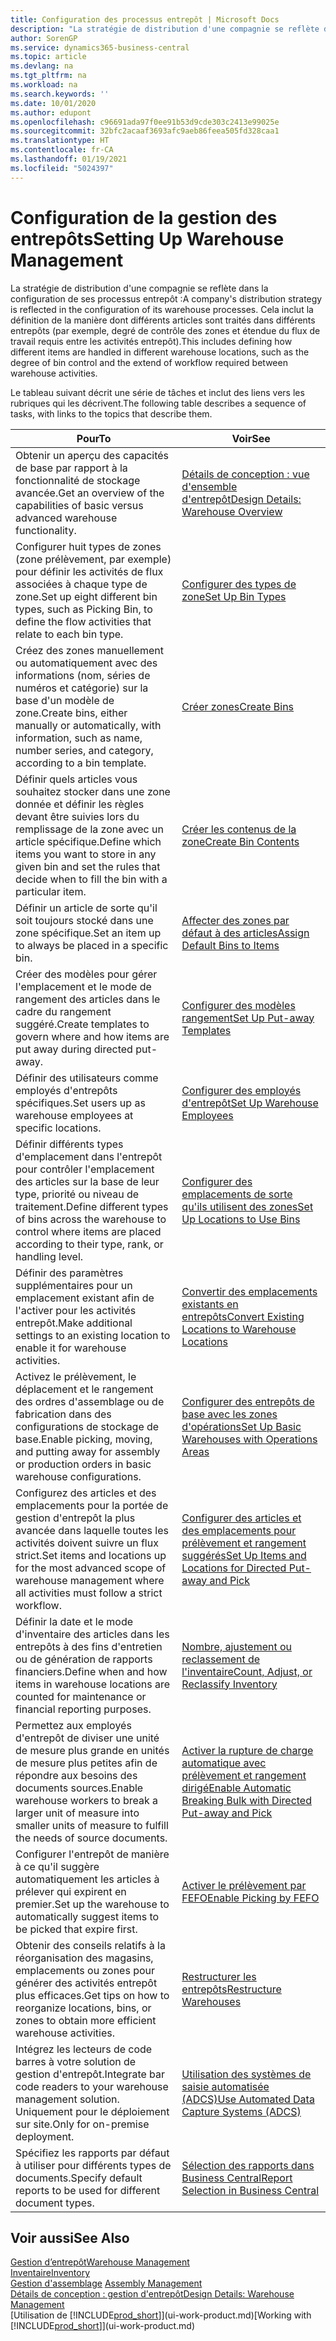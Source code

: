 ```yaml
---
title: Configuration des processus entrepôt | Microsoft Docs
description: "La stratégie de distribution d'une compagnie se reflète dans la configuration de ses processus entrepôt : Cela inclut la définition de la manière dont différents articles sont traités dans différents entrepôts (par exemple, degré de contrôle des zones et étendue du flux de travail requis entre les activités entrepôt)."
author: SorenGP
ms.service: dynamics365-business-central
ms.topic: article
ms.devlang: na
ms.tgt_pltfrm: na
ms.workload: na
ms.search.keywords: ''
ms.date: 10/01/2020
ms.author: edupont
ms.openlocfilehash: c96691ada97f0ee91b53d9cde303c2413e99025e
ms.sourcegitcommit: 32bfc2acaaf3693afc9aeb86feea505fd328caa1
ms.translationtype: HT
ms.contentlocale: fr-CA
ms.lasthandoff: 01/19/2021
ms.locfileid: "5024397"
---
```

# <a name="setting-up-warehouse-management"></a><span data-ttu-id="8eedf-104">Configuration de la gestion des entrepôts</span><span class="sxs-lookup"><span data-stu-id="8eedf-104">Setting Up Warehouse Management</span></span>
<span data-ttu-id="8eedf-105">La stratégie de distribution d'une compagnie se reflète dans la configuration de ses processus entrepôt :</span><span class="sxs-lookup"><span data-stu-id="8eedf-105">A company's distribution strategy is reflected in the configuration of its warehouse processes.</span></span> <span data-ttu-id="8eedf-106">Cela inclut la définition de la manière dont différents articles sont traités dans différents entrepôts (par exemple, degré de contrôle des zones et étendue du flux de travail requis entre les activités entrepôt).</span><span class="sxs-lookup"><span data-stu-id="8eedf-106">This includes defining how different items are handled in different warehouse locations, such as the degree of bin control and the extend of workflow required between warehouse activities.</span></span>  

 <span data-ttu-id="8eedf-107">Le tableau suivant décrit une série de tâches et inclut des liens vers les rubriques qui les décrivent.</span><span class="sxs-lookup"><span data-stu-id="8eedf-107">The following table describes a sequence of tasks, with links to the topics that describe them.</span></span>   

|<span data-ttu-id="8eedf-108">**Pour**</span><span class="sxs-lookup"><span data-stu-id="8eedf-108">**To**</span></span>|<span data-ttu-id="8eedf-109">**Voir**</span><span class="sxs-lookup"><span data-stu-id="8eedf-109">**See**</span></span>|  
|------------|-------------|  
|<span data-ttu-id="8eedf-110">Obtenir un aperçu des capacités de base par rapport à la fonctionnalité de stockage avancée.</span><span class="sxs-lookup"><span data-stu-id="8eedf-110">Get an overview of the capabilities of basic versus advanced warehouse functionality.</span></span>|[<span data-ttu-id="8eedf-111">Détails de conception : vue d'ensemble d'entrepôt</span><span class="sxs-lookup"><span data-stu-id="8eedf-111">Design Details: Warehouse Overview</span></span>](design-details-warehouse-overview.md)|  
|<span data-ttu-id="8eedf-112">Configurer huit types de zones (zone prélèvement, par exemple) pour définir les activités de flux associées à chaque type de zone.</span><span class="sxs-lookup"><span data-stu-id="8eedf-112">Set up eight different bin types, such as Picking Bin, to define the flow activities that relate to each bin type.</span></span>|[<span data-ttu-id="8eedf-113">Configurer des types de zone</span><span class="sxs-lookup"><span data-stu-id="8eedf-113">Set Up Bin Types</span></span>](warehouse-how-to-set-up-bin-types.md)|  
|<span data-ttu-id="8eedf-114">Créez des zones manuellement ou automatiquement avec des informations (nom, séries de numéros et catégorie) sur la base d'un modèle de zone.</span><span class="sxs-lookup"><span data-stu-id="8eedf-114">Create bins, either manually or automatically, with information, such as name, number series, and category, according to a bin template.</span></span>|[<span data-ttu-id="8eedf-115">Créer zones</span><span class="sxs-lookup"><span data-stu-id="8eedf-115">Create Bins</span></span>](warehouse-how-to-create-individual-bins.md)|  
|<span data-ttu-id="8eedf-116">Définir quels articles vous souhaitez stocker dans une zone donnée et définir les règles devant être suivies lors du remplissage de la zone avec un article spécifique.</span><span class="sxs-lookup"><span data-stu-id="8eedf-116">Define which items you want to store in any given bin and set the rules that decide when to fill the bin with a particular item.</span></span>|[<span data-ttu-id="8eedf-117">Créer les contenus de la zone</span><span class="sxs-lookup"><span data-stu-id="8eedf-117">Create Bin Contents</span></span>](warehouse-how-to-set-up-bin-contents.md)|  
|<span data-ttu-id="8eedf-118">Définir un article de sorte qu'il soit toujours stocké dans une zone spécifique.</span><span class="sxs-lookup"><span data-stu-id="8eedf-118">Set an item up to always be placed in a specific bin.</span></span>|[<span data-ttu-id="8eedf-119">Affecter des zones par défaut à des articles</span><span class="sxs-lookup"><span data-stu-id="8eedf-119">Assign Default Bins to Items</span></span>](warehouse-how-to-assign-default-bins-to-items.md)|
|<span data-ttu-id="8eedf-120">Créer des modèles pour gérer l'emplacement et le mode de rangement des articles dans le cadre du rangement suggéré.</span><span class="sxs-lookup"><span data-stu-id="8eedf-120">Create templates to govern where and how items are put away during directed put-away.</span></span>|[<span data-ttu-id="8eedf-121">Configurer des modèles rangement</span><span class="sxs-lookup"><span data-stu-id="8eedf-121">Set Up Put-away Templates</span></span>](warehouse-how-to-set-up-put-away-templates.md)|
|<span data-ttu-id="8eedf-122">Définir des utilisateurs comme employés d'entrepôts spécifiques.</span><span class="sxs-lookup"><span data-stu-id="8eedf-122">Set users up as warehouse employees at specific locations.</span></span>|[<span data-ttu-id="8eedf-123">Configurer des employés d'entrepôt</span><span class="sxs-lookup"><span data-stu-id="8eedf-123">Set Up Warehouse Employees</span></span>](warehouse-how-to-set-up-warehouse-employees.md)|
|<span data-ttu-id="8eedf-124">Définir différents types d'emplacement dans l'entrepôt pour contrôler l'emplacement des articles sur la base de leur type, priorité ou niveau de traitement.</span><span class="sxs-lookup"><span data-stu-id="8eedf-124">Define different types of bins across the warehouse to control where items are placed according to their type, rank, or handling level.</span></span>|[<span data-ttu-id="8eedf-125">Configurer des emplacements de sorte qu'ils utilisent des zones</span><span class="sxs-lookup"><span data-stu-id="8eedf-125">Set Up Locations to Use Bins</span></span>](warehouse-how-to-set-up-locations-to-use-bins.md)|
|<span data-ttu-id="8eedf-126">Définir des paramètres supplémentaires pour un emplacement existant afin de l'activer pour les activités entrepôt.</span><span class="sxs-lookup"><span data-stu-id="8eedf-126">Make additional settings to an existing location to enable it for warehouse activities.</span></span>|[<span data-ttu-id="8eedf-127">Convertir des emplacements existants en entrepôts</span><span class="sxs-lookup"><span data-stu-id="8eedf-127">Convert Existing Locations to Warehouse Locations</span></span>](warehouse-how-to-convert-existing-locations-to-warehouse-locations.md)|
|<span data-ttu-id="8eedf-128">Activez le prélèvement, le déplacement et le rangement des ordres d'assemblage ou de fabrication dans des configurations de stockage de base.</span><span class="sxs-lookup"><span data-stu-id="8eedf-128">Enable picking, moving, and putting away for assembly or production orders in basic warehouse configurations.</span></span>|[<span data-ttu-id="8eedf-129">Configurer des entrepôts de base avec les zones d'opérations</span><span class="sxs-lookup"><span data-stu-id="8eedf-129">Set Up Basic Warehouses with Operations Areas</span></span>](warehouse-how-to-set-up-basic-warehouses-with-operations-areas.md)|  
|<span data-ttu-id="8eedf-130">Configurez des articles et des emplacements pour la portée de gestion d'entrepôt la plus avancée dans laquelle toutes les activités doivent suivre un flux strict.</span><span class="sxs-lookup"><span data-stu-id="8eedf-130">Set items and locations up for the most advanced scope of warehouse management where all activities must follow a strict workflow.</span></span>|[<span data-ttu-id="8eedf-131">Configurer des articles et des emplacements pour prélèvement et rangement suggérés</span><span class="sxs-lookup"><span data-stu-id="8eedf-131">Set Up Items and Locations for Directed Put-away and Pick</span></span>](warehouse-how-to-set-up-items-for-directed-put-away-and-pick.md)|  
|<span data-ttu-id="8eedf-132">Définir la date et le mode d'inventaire des articles dans les entrepôts à des fins d'entretien ou de génération de rapports financiers.</span><span class="sxs-lookup"><span data-stu-id="8eedf-132">Define when and how items in warehouse locations are counted for maintenance or financial reporting purposes.</span></span>|[<span data-ttu-id="8eedf-133">Nombre, ajustement ou reclassement de l'inventaire</span><span class="sxs-lookup"><span data-stu-id="8eedf-133">Count, Adjust, or Reclassify Inventory</span></span>](inventory-how-count-adjust-reclassify.md)|
|<span data-ttu-id="8eedf-134">Permettez aux employés d'entrepôt de diviser une unité de mesure plus grande en unités de mesure plus petites afin de répondre aux besoins des documents sources.</span><span class="sxs-lookup"><span data-stu-id="8eedf-134">Enable warehouse workers to break a larger unit of measure into smaller units of measure to fulfill the needs of source documents.</span></span>|[<span data-ttu-id="8eedf-135">Activer la rupture de charge automatique avec prélèvement et rangement dirigé</span><span class="sxs-lookup"><span data-stu-id="8eedf-135">Enable Automatic Breaking Bulk with Directed Put-away and Pick</span></span>](warehouse-enable-automatic-breaking-bulk-with-directed-put-away-and-pick.md)|  
|<span data-ttu-id="8eedf-136">Configurer l'entrepôt de manière à ce qu'il suggère automatiquement les articles à prélever qui expirent en premier.</span><span class="sxs-lookup"><span data-stu-id="8eedf-136">Set up the warehouse to automatically suggest items to be picked that expire first.</span></span>|[<span data-ttu-id="8eedf-137">Activer le prélèvement par FEFO</span><span class="sxs-lookup"><span data-stu-id="8eedf-137">Enable Picking by FEFO</span></span>](warehouse-picking-by-fefo.md)|
|<span data-ttu-id="8eedf-138">Obtenir des conseils relatifs à la réorganisation des magasins, emplacements ou zones pour générer des activités entrepôt plus efficaces.</span><span class="sxs-lookup"><span data-stu-id="8eedf-138">Get tips on how to reorganize locations, bins, or zones to obtain more efficient warehouse activities.</span></span>|[<span data-ttu-id="8eedf-139">Restructurer les entrepôts</span><span class="sxs-lookup"><span data-stu-id="8eedf-139">Restructure Warehouses</span></span>](warehouse-how-to-restructure-warehouses.md)|
|<span data-ttu-id="8eedf-140">Intégrez les lecteurs de code barres à votre solution de gestion d'entrepôt.</span><span class="sxs-lookup"><span data-stu-id="8eedf-140">Integrate bar code readers to your warehouse management solution.</span></span> <span data-ttu-id="8eedf-141">Uniquement pour le déploiement sur site.</span><span class="sxs-lookup"><span data-stu-id="8eedf-141">Only for on-premise deployment.</span></span>|[<span data-ttu-id="8eedf-142">Utilisation des systèmes de saisie automatisée (ADCS)</span><span class="sxs-lookup"><span data-stu-id="8eedf-142">Use Automated Data Capture Systems (ADCS)</span></span>](warehouse-use-automated-data-capture-systems-adcs.md)|
|<span data-ttu-id="8eedf-143">Spécifiez les rapports par défaut à utiliser pour différents types de documents.</span><span class="sxs-lookup"><span data-stu-id="8eedf-143">Specify default reports to be used for different document types.</span></span>|[<span data-ttu-id="8eedf-144">Sélection des rapports dans Business Central</span><span class="sxs-lookup"><span data-stu-id="8eedf-144">Report Selection in Business Central</span></span>](across-report-selections.md)|

## <a name="see-also"></a><span data-ttu-id="8eedf-145">Voir aussi</span><span class="sxs-lookup"><span data-stu-id="8eedf-145">See Also</span></span>  
[<span data-ttu-id="8eedf-146">Gestion d’entrepôt</span><span class="sxs-lookup"><span data-stu-id="8eedf-146">Warehouse Management</span></span>](warehouse-manage-warehouse.md)  
[<span data-ttu-id="8eedf-147">Inventaire</span><span class="sxs-lookup"><span data-stu-id="8eedf-147">Inventory</span></span>](inventory-manage-inventory.md)  
<span data-ttu-id="8eedf-148">[Gestion d'assemblage](assembly-assemble-items.md)  </span><span class="sxs-lookup"><span data-stu-id="8eedf-148">[Assembly Management](assembly-assemble-items.md)  </span></span>  
[<span data-ttu-id="8eedf-149">Détails de conception : gestion d'entrepôt</span><span class="sxs-lookup"><span data-stu-id="8eedf-149">Design Details: Warehouse Management</span></span>](design-details-warehouse-management.md)  
<span data-ttu-id="8eedf-150">[Utilisation de [!INCLUDE[prod_short](includes/prod_short.md)]](ui-work-product.md)</span><span class="sxs-lookup"><span data-stu-id="8eedf-150">[Working with [!INCLUDE[prod_short](includes/prod_short.md)]](ui-work-product.md)</span></span>
